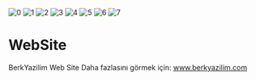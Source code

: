 ![0](https://user-images.githubusercontent.com/56641974/125087313-103cad80-e0d5-11eb-8d23-8461370466e1.png)
![1](https://user-images.githubusercontent.com/56641974/125087337-13d03480-e0d5-11eb-9f97-d9b75be98a66.PNG)
![2](https://user-images.githubusercontent.com/56641974/125087380-1b8fd900-e0d5-11eb-998b-6f433b5f6e73.PNG)
![3](https://user-images.githubusercontent.com/56641974/125087384-1df23300-e0d5-11eb-8bbf-aac8ef281174.PNG)
![4](https://user-images.githubusercontent.com/56641974/125087493-32cec680-e0d5-11eb-9e4d-57255008eaf9.PNG)
![5](https://user-images.githubusercontent.com/56641974/125087433-26e30480-e0d5-11eb-9cff-df1d4536fb16.jpg)
![6](https://user-images.githubusercontent.com/56641974/125087454-2a768b80-e0d5-11eb-8fe0-b9c8354fc582.png)
![7](https://user-images.githubusercontent.com/56641974/125087565-41b57900-e0d5-11eb-9ce3-4f6d62bb4797.png)
# WebSite
BerkYazilim Web Site
Daha fazlasını görmek için:
www.berkyazilim.com

